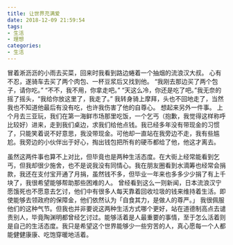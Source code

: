 ```yaml
---
title: 让世界充满爱
date: 2018-12-09 21:59:54
tags:
- 生活
- 理想
categories:
- 生活
---
```


冒着淅沥沥的小雨去买菜，回来时我看到路边蜷着一个抽烟的流浪汉大叔。
心有不忍，遂骑车去买了两个肉包、一杯豆浆后又找到他。
“我刚去那边买了两个包子，请你吃。”
“不不，我不用，你拿走吧。”
“天这么冷，你还是吃了吧。”我无奈的摇了摇头，“我给你放这里了，我走了。”
我转身骑上摩拜，头也不回地走了，当然我也不知道他最后有没有吃，也许我伤害了他的自尊心。
想起来另外一件事。
上个月去三亚玩，我们在第一海鲜市场那里吃饭，一个乞丐（抱歉，我觉得这样称呼比较好）进来，走到我们桌边，求我们给他点钱。我已经多年没有带现金的习惯了，只能笑着说不好意思，我没带现金。可他却一直站在我旁边不走，我有些尴尬。我旁边的小伙伴出于好心，掏出钱包把所有的硬币都给了他，他这才离去。
<!-- more -->
虽然这两件事也算不上对比，但毕竟也是两种生活态度。在大街上经常能看到乞丐，但我却很少施舍，也不是说我没有同情心。我在朋友圈看到水滴筹也经常会捐款，我还在支付宝开通了月捐，虽然钱不多，但毕业一年来也多多少少捐了有上千块了，我很希望能够帮助那些困难的人。
曾经看到这么一则新闻，日本流浪汉宁愿饿死也不愿意去乞讨，他们中有很多人每天靠着回收垃圾的钱来维持着生活。即使能够去领政府的保障金，他们依然认为「自食其力，是做人的尊严。」
我很佩服他们的这种气节。但我也并非要说这两种生活方式哪个更好，站在道德制高点去谴责别人，毕竟陶渊明都曾经乞讨过。能够活着是人最重要的事情，至于怎么活着则是自己的生活态度。我只是希望这个世界能够少一些穷苦的人，真心愿每一个人都能健健康康、吃饱穿暖地活着。





